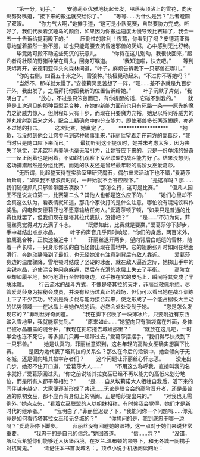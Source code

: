 　　“第一分，到手。”
　　安德莉亚优雅地抚起长发，甩落头顶沾上的雪花，向灰烬努努嘴道，“接下来的搬运就交给你了。”
　　“等等……为什么是我？”后者瞪圆了双眼。
　　“你力气大啊，”她摊手道，“这可是小队竞赛，自然要协力完成。听好了，我们代表着沉睡岛的颜面，如果因为你搬运速度太慢导致比赛输了，我会一五一十告诉给提莉殿下的。”
　　压倒性的胜利！夜莺，你看到了吗？安德莉亚得意地望着虽然一脸不服，却也只能弯腰去抗昏迷邪兽的灰烬，心中感到无比舒畅。
　　毕竟她可搬不动这些死沉的玩意儿。
　　“你待在这儿别动，我很快回来，”超凡者将壮硕的野猪种架在肩头，回身叮嘱道。
　　“我知道啦，快去吧。”
　　等到灰烬离开，安德莉亚仰头向森林问道，“叶子，麻烦告诉我下一只邪兽在哪儿。”
　　“你的右侧，四百五十米之外，雪狼种。”枝桠晃动起来，“不过你不等她吗？”
　　“当然不，那样就太慢了。”安德莉冥思苦想了一阵，“嗯……差不多就是九百步开外，我出发了，之后拜托你把我新的位置告诉给她。”
　　叶子沉默了片刻，“我明白了。”
　　“放心，不过是只笨狼而已，有你提醒的话，它碰不到我的。”
　　就算是上次遇见的那种巨型混合种，在她的新能力面前也只有死路一条——原先的魔力之箭威力惊人，但射程却只有十步，而现在只要魔力充裕，她足以将同等威力的弹丸投射到百米之外，配合上精确命中的分支能力，即使邪兽多长两双翅膀，亦逃不过她的打击。
　　这次比赛，她赢定了。
　　*******************
　　“抱歉，我没想到他会让您参与到这种琐事里来，”菲丽丝望着走在前方的爱葛莎，“我当时只是随口应下来而已。”
　　最初听到这个提议时，她并未考虑太多，因为丧失了味觉，混沌饮料再美味也毫无吸引力，让她答应下来的，只是一份单纯的好奇——反正闲着也是闲着，不如趁机观察下女巫联盟的战斗能力好了。结果没想到，这场捕猎居然是分组比赛，而她的队友还是曾经最年轻的高阶女巫爱葛莎。
　　“无所谓，比起整天待在实验室里研究魔石，偶尔出来活动下也不错，”爱葛莎耸耸肩，“如果我不想浪费时间，一开始就不会答应陛下。”
　　“是这样吗？那……我们随便抓几只邪兽带回去凑数？”
　　“那怎么行，这可是比赛。”
　　“但凡人国王不是说友谊第一，比赛第二么？其他人也都是这么应下的。”
　　“她们心里却不会真这么认为，看表情就知道，那几个家伙打的是什么注意。哪怕没有混沌饮料作奖品，闪电和安德莉亚也不愿意输给任何人。”爱葛莎顿了顿，“如果只是普通的比赛也就罢了，但我们现在是塔其拉代表队，没错吧？”
　　“是……”不知为何，菲丽丝竟觉得对方充满了斗志。
　　“既然如此，比赛就是要赢，”爱葛莎停下脚步，手中凝结出点点冰晶。
　　叶子的声音几乎同时响起，“你们的身后，两百米外，狼鹰混合种，正快速接近中！”
　　菲丽丝退开两步，望向背后白皑皑的雪林，随着一声长啸，一只身形修长的白毛怪兽出现在雪地中。它的翅膀张开时如同在地面滑行，奔跑动静降到了最低，也无怪她没有注意到背后有敌人靠近。
　　爱葛莎身边的温度骤降，雪地顿时结成了坚硬的冰面，就在敌人逼近之际，她掷出手中的尖锐冰晶，迫使混合种闪身躲避，然后在光滑的冰层上失去了平衡。
　　高阶女巫却如履平地，轻巧地滑行至怪物身边，双手按在它的皮毛上，瞬间将其变成了半块冰雕。
　　行云流水的战斗方式，不愧是塔其拉的天才，菲丽丝敬佩地想。尽管爱葛莎身为探秘会成员，并没有经历过真正的战场，但仍可以看出她在战斗训练上下了不少苦功。特别是将步伐与能力接合起来，使之形成了一个能占据极大主动的优势领域——在冰晶上与她作战的话，必然会处处受制于她。
　　“您是怎么发现它的？”菲利丝好奇问道。
　　“我在脚下召唤了一块薄冰片，只要附近有东西踏入雪地里，我就能察觉到。”
　　“原来如此……”她望向只有脑袋露在外面，身体已被冰晶覆盖的混合种，“我现在把它拖去城墙那里？”
　　“就放在这儿吧，一时半会也冻不死它，等多抓几只再一起带过去，”爱葛莎摆摆手，“我们得尽快找到下一只邪兽。”
　　她是认真的，菲丽丝意识到，这名年轻的高阶女巫确实想赢下比赛。
　　是因为她代表了塔其拉的关系么？那么在今后的洽谈中，她会倾向于无冬城，还是偏向塔其拉幸存者们？
　　这个问题让菲丽丝心怀忐忑。
　　没走出几步，她忍不住开口道，“爱葛莎大人……”
　　“不用这么称呼我，直接叫我的名字就好，”爱葛莎回过头，“你之前说塔其拉女巫已经不再以能力的高低来划分地位，而是所有人都平等相处？”
　　“是……自从埃莉诺大人牺牲自我后，活下来的同伴越来越少，大家便逐渐形成了共识……无论是联合会的高阶晋升者，还是最普通的原初女巫，都不应再有身份上的隔阂。正是帕莎提出来的。”
　　“对我也无需例外，”她点点头，“看着女巫联盟的人以姐妹相称，有时候我会觉得，她们才是新时代的继承者。”
　　“我明白了，”菲丽丝迟疑了下，“我能问你一个问题吗……你究竟是如何看待塔其拉女巫和无冬城的？”
　　“你想问的是，我到底忠于哪一边吗？”爱葛莎停下脚步。
　　菲丽丝没有回避她的眼神，这一点对于她们来说非常重要。
　　“我忠于的是自己的信念。”她回答道。
　　“信……念？”
　　“没错，所以我希望你们能够迁入灰堡西境，在罗兰.温布顿的领导下，和无冬城一同携手对抗魔鬼。”
　　请记住本书首发域名：。顶点小说手机版阅读网址：
